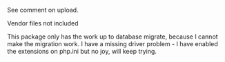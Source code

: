 See comment on upload. 

Vendor files not included

This package only has the work up to database migrate, because I cannot make the migration work. I have a missing driver problem - I have enabled the extensions on php.ini but no joy, will keep trying. 
